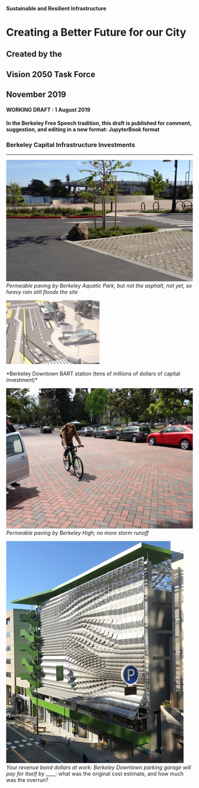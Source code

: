 #### Sustainable and Resilient Infrastructure
# Creating a Better Future for our City
## Created by the
## Vision 2050 Task Force
## November 2019
#### WORKING DRAFT : 1 August 2019
#### In the Berkeley Free Speech tradition, this draft is published for comment, suggestion, and editing in a new format: JupyterBook format



###  Berkeley Capital Infrastructure Investments

___

![Permeable Parking by University Avenue and Marina](../images/street.jpg "Permeable Paving by Aquatic Park")
 *Permeable paving by Berkeley Aquatic Park, but not the asphalt, not yet, so heavy rain still floods the site*


<p> <img src="../images/bart2.png" alt="Berkeley Downtown BART" title="BART" width="50%"/></p>
*Berkeley Downtown BART station (tens of millions of dollars of capital investment)*

![Berkeley High permeable street](../images/bike.jpg)
 *Permeable paving by Berkeley High; no more storm runoff*

![Your-Revenue-Bond-dollars-at-work-parking-garage](../images/parking-garage.jpg)
 *Your revenue bond dollars at work: Berkeley Downtown parking garage will pay for itself by ____*; what was the original cost estimate, and how much was the overrun?
